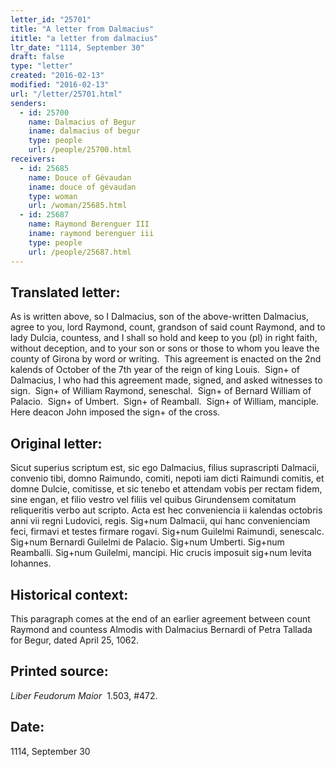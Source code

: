 ```yaml
---
letter_id: "25701"
title: "A letter from Dalmacius"
ititle: "a letter from dalmacius"
ltr_date: "1114, September 30"
draft: false
type: "letter"
created: "2016-02-13"
modified: "2016-02-13"
url: "/letter/25701.html"
senders:
  - id: 25700
    name: Dalmacius of Begur
    iname: dalmacius of begur
    type: people
    url: /people/25700.html
receivers:
  - id: 25685
    name: Douce of Gévaudan
    iname: douce of gévaudan
    type: woman
    url: /woman/25685.html
  - id: 25687
    name: Raymond Berenguer III
    iname: raymond berenguer iii
    type: people
    url: /people/25687.html
---
```

<h2> Translated letter:</h2><p>As is written above, so I Dalmacius, son of the above-written Dalmacius, agree to you, lord Raymond, count, grandson of said count Raymond, and to lady Dulcia, countess, and I shall so hold and keep to you (pl) in right faith, without deception, and to your son or sons or those to whom you leave the county of Girona by word or writing.&nbsp; This agreement is enacted on the 2nd kalends of October of the 7th year of the reign of king Louis.&nbsp; Sign+ of Dalmacius, I who had this agreement made, signed, and asked witnesses to sign.&nbsp; Sign+ of William Raymond, seneschal.&nbsp; Sign+ of Bernard William of Palacio.&nbsp; Sign+ of Umbert.&nbsp; Sign+ of Reamball.&nbsp; Sign+ of William, manciple.&nbsp; Here deacon John imposed the sign+ of the cross.</p><h2 class="mt-4"> Original letter:</h2><p class="Bodytext31">Sicut superius scriptum est, sic ego Dalmacius, filius suprascripti Dalmacii, convenio tibi, domno Raimundo, comiti, nepoti iam dicti Raimundi comitis, et domne Dulcie, comitisse, et sic tenebo et attendam vobis per rectam fidem, sine engan, et filio vestro vel filiis vel quibus Girundensem comitatum reliqueritis verbo aut scripto. Acta est hec conve­niencia ii kalendas octobris anni vii regni Ludovici, regis. Sig+num Dalmacii, qui hanc convenienciam feci, firmavi et testes firmare rogavi. Sig+num Guilelmi Raimundi, senescalc. Sig+num Bernardi Guilelmi de Palacio. Sig+num Umberti. Sig+num Reamballi. Sig+num Gui­lelmi, mancipi. Hic crucis imposuit sig+num levita Iohannes.</p><h2 class="mt-4"> Historical context:</h2><p>This paragraph comes at the end of an earlier agreement between count Raymond and countess Almodis with Dalmacius Bernardi of Petra Tallada for Begur, dated April 25, 1062.&nbsp;</p><h2 class="mt-4"> Printed source:</h2><p><em>Liber Feudorum Maior</em>&nbsp; 1.503, #472.&nbsp;</p><h2 class="mt-4"> Date:</h2>1114, September 30
